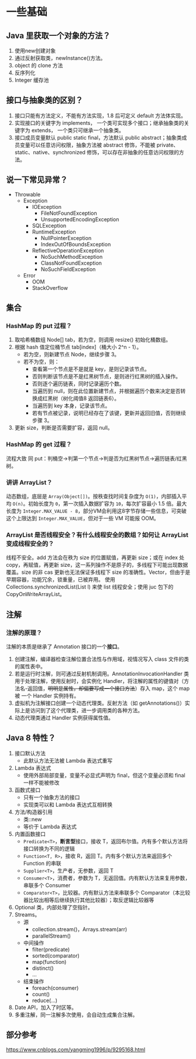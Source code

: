 # 一些基础

## Java 里获取一个对象的方法？

1. 使用new创建对象
2. 通过反射获取类，newInstance()方法。
3. object 的 clone 方法
4. 反序列化
5. Integer 缓存池
  
## 接口与抽象类的区别？

1. 接口只能有方法定义，不能有方法实现，1.8 后可定义 default 方法体实现。
2. 实现接口的关键字为 implements， 一个类可实现多个接口；继承抽象类的关键字为 extends， 一个类只可继承一个抽象类。
3. 接口成员变量默认 public static final，方法默认 public abstract；抽象类成员变量可以任意访问权限，抽象方法被 abstract 修饰，不能被 private、static、native、synchronized 修饰，可以存在非抽象的任意访问权限的方法。
  
## 说一下常见异常？

* Throwable
  * Exception
    * IOException
      * FileNotFoundException
      * UnsupportedEncodingException
    * SQLException
    * RuntimeException
      * NullPointerException
      * IndexOutOfBoundsException
    * ReflectiveOperationException
      * NoSuchMethodException
      * ClassNotFoundException
      * NoSuchFieldException
  * Error
    * OOM
    * StackOverflow
  
## 集合

### HashMap 的 put 过程？

1. 取哈希桶数组 Node[] tab，若为空，则调用 resize() 初始化桶数组。
2. 根据 hash 值定位桶节点 tab[index]（桶大小 2^n - 1）。
   * 若为空，则新建节点 Node，继续步骤 3。
   * 若不为空，则：
      * 查看第一个节点是不是就是 key，是则记录该节点。
      * 否则判断该节点是不是红黑树节点，是则进行红黑树的插入操作。
      * 否则逐个遍历链表，同时记录遍历个数。
      * 当遍历到 null，则在此位置新建节点，并根据遍历个数来决定是否转换成红黑树（树化阈值8 返回链表6）。
      * 当遍历到 key 本身，记录该节点。
      * 若有节点被记录，说明已经存在了该键，更新并返回旧值，否则继续步骤 3。
3. 更新 size，判断是否需要扩容，返回 null。
  
### HashMap 的 get 过程？

流程大致 同 put：判桶空->判第一个节点->判是否为红黑树节点->遍历链表/红黑树。
  
### 讲讲 ArrayList？

动态数组，底层是 `Array(Object[])`。按秩查找时间复杂度为 `O(1)`，内部插入平均 `O(n)`。初始长度为 `0`，第一次插入数据扩容为 `10`，每次扩容最小 1.5 倍。最大长度为 `Integer.MAX_VALUE - 8`，部分VM会利用这8字节存储一些信息，可突破这个上限达到 `Integer.MAX_VALUE`，但对于一些 VM 可能报 OOM。
  
### ArrayList 是否线程安全？有什么线程安全的数组？如何让 ArrayList 变成线程安全的？

线程不安全。add 方法会在秩为 size 的位置赋值，再更新 size；或在 index 处 copy，再赋值，再更新 size，这一系列操作不是原子的，多线程下可能出现数据覆盖。size 的非 cas 更新也无法保证多线程下 size 的准确性。Vector，但由于是早期容器，功能冗余，锁重量，已被弃用。
使用 Collections.synchronizedList(List l) 来使 list 线程安全；使用 juc 包下的 CopyOnWriteArrayList。
  
## 注解

### 注解的原理？

注解的本质是继承了 Annotation 接口的一个**接口**。

1. 创建注解，编译器检查注解位置合法性与作用域，视情况写入 class 文件的类的属性表中。
2. 若是运行时注解，则可通过反射机制调用。AnnotationInvocationHandler 类用于处理注解，使用反射时，会实例化 Handler，将注解的属性的键值对（方法名-返回值，~~明明是属性，却偏要写成一个接口方法~~）存入 map，这个 map 被 一个 Handler 实例持有。
3. 虚拟机为注解接口创建一个动态代理类。反射方法（如 getAnnotations()）实际上是访问到了这个代理类，进一步调用类的各种方法。
4. 动态代理类通过 Handler 实例获得属性值。
  
## Java 8 特性？

1. 接口默认方法
   * 此默认方法无法被 Lambda 表达式重写
2. Lambda 表达式
   * 使用外部局部变量，变量不必显式声明为 final，但这个变量必须和 final 一样不能被修改
3. 函数式接口
   * 只有一个抽象方法的接口
   * 实现类可以和 Lambda 表达式互相转换
4. 方法/构造器引用
   * 类::new
   * 等价于 Lambda 表达式
5. 内置函数接口
   * `Predicate<T>`，**断言型**接口，接收 T，返回布尔值。内有多个默认方法将接口转换为不同的逻辑
   * `Function<T, R>`，接收 R，返回 T。内有多个默认方法来返回多个 Function 的串联
   * `Supplier<T>`，生产者，无参数，返回 T
   * `Consumer<T>`，消费者，参数为 T，无返回值。内有默认方法来复用参数，串联多个 Consumer
   * `Comparator<T>`，比较器。内有默认方法来串联多个 Comparator（本比较器比较出相等后继续执行其他比较器）；取反逻辑比较器等
6. Optional 类，内部处理了空指针。
7. Streams。
   * 源
     * collection.stream()，Arrays.stream(arr)
     * parallelStream()
   * 中间操作
     * filter(predicate)
     * sorted(comparator)
     * map(function)
     * distinct()
     * ...
   * 结束操作
     * foreach(consumer)
     * count()
     * reduce(...)
8. Date API，加入了时区等。
9. 多重注解，同一注解多次使用，会自动生成集合注解。
  
## 部分参考

<https://www.cnblogs.com/yangming1996/p/9295168.html>

